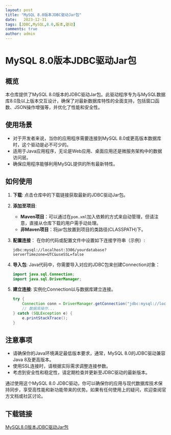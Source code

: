 ```yaml
---
layout: post
title: "MySQL 8.0版本JDBC驱动Jar包"
date:   2023-12-31
tags: [JDBC,MySQL,8.0,版本,驱动]
comments: true
author: admin
---
```

# MySQL 8.0版本JDBC驱动Jar包

## 概览

本仓库提供了MySQL 8.0版本的JDBC驱动Jar包。此驱动程序专为与MySQL数据库8.0及以上版本交互设计，确保了对最新数据库特性的全面支持，包括窗口函数、JSON操作增强等，并优化了性能和安全性。

## 使用场景

- 对于开发者来说，当你的应用程序需要连接到MySQL 8.0或更高版本数据库时，这个驱动是必不可少的。
- 适用于Java应用程序，无论是Web应用、桌面应用还是微服务架构中的数据访问层。
- 确保应用程序能够利用MySQL提供的所有最新特性。

## 如何使用

1. **下载**: 点击仓库中的下载链接获取最新的JDBC驱动Jar包。
2. **添加至项目**: 
   - **Maven项目**：可以通过在`pom.xml`加入依赖的方式来自动管理，但请注意，直接从仓库下载的用户需手动处理。
   - **非Maven项目**：将jar包放置到项目的类路径(CLASSPATH)下。
3. **配置连接**：
   在你的代码或配置文件中设置如下连接字符串（示例）:
   ```properties
   jdbc:mysql://localhost:3306/yourdatabase?serverTimezone=UTC&useSSL=false
   ```
   
4. **导入包**:
   Java代码中，你需要导入对应的JDBC包来创建Connection对象：
   ```java
   import java.sql.Connection;
   import java.sql.DriverManager;
   ```

5. **建立连接**:
   实例化Connection以与数据库建立连接。
   ```java
   try {
       Connection conn = DriverManager.getConnection("jdbc:mysql://localhost:3306/dbname", "username", "password");
       // 数据库操作...
   } catch (SQLException e) {
       e.printStackTrace();
   }
   ```

## 注意事项

- 请确保你的Java环境满足最低版本要求，通常，MySQL 8.0的JDBC驱动兼容Java 8及更高版本。
- 使用SSL连接时，请根据实际需求调整连接参数。
- 考虑到安全性和稳定性，请定期检查并更新至JDBC驱动的最新版本。

通过使用这个MySQL 8.0 JDBC驱动，你可以确保你的应用与现代数据库技术保持同步，享受高性能和新功能带来的优势。如果有任何使用上的疑问，欢迎查阅官方文档或社区讨论。

## 下载链接

[MySQL8.0版本JDBC驱动Jar包](https://pan.quark.cn/s/596adf598213)